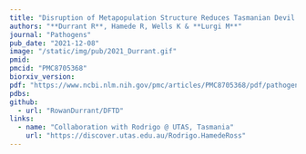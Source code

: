 ```yaml
---
title: "Disruption of Metapopulation Structure Reduces Tasmanian Devil Facial Tumour Disease Spread at the Expense of Abundance and Genetic Diversity"
authors: "**Durrant R**, Hamede R, Wells K & **Lurgi M**"
journal: "Pathogens"
pub_date: "2021-12-08"
image: "/static/img/pub/2021_Durrant.gif"
pmid: 
pmcid: "PMC8705368"
biorxiv_version: 
pdf: "https://www.ncbi.nlm.nih.gov/pmc/articles/PMC8705368/pdf/pathogens-10-01592.pdf"
pdbs:
github:
  - url: "RowanDurrant/DFTD"
links:
  - name: "Collaboration with Rodrigo @ UTAS, Tasmania"
    url: "https://discover.utas.edu.au/Rodrigo.HamedeRoss"
---
```

